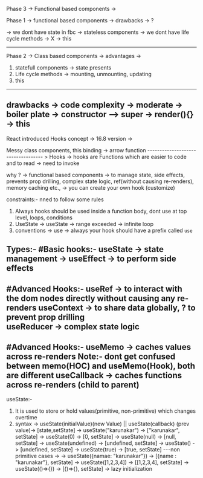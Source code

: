Phase 3 -> Functional based components -> 

Phase 1 -> functional based components -> drawbacks -> ?

-> we dont have state in fbc -> stateless components
-> we dont have life cycle methods -> X
-> this  

------------------------------

Phase 2 -> Class based components -> advantages ->
1. statefull components -> state presents
2. Life cycle methods -> mounting, unmounting, updating
3. this
------------------------------------------

drawbacks -> code complexity -> moderate -> boiler plate -> constructor --> super
                                                        -> render(){}
                                                        -> this
------------------------------------------------------------------------------------------      

React introduced Hooks concept -> 16.8 version -> 

Messy class components,
this binding -> arrow function
----------------------------------- > Hooks -> hooks are Functions which are easier to code and to read -> need to invoke

why ? 
-> functional based components -> to manage state, side effects, prevents prop drilling, complex state logic, ref(without causing re-renders), memory caching etc.,
-> you can create your own hook (customize)

constraints:- nned to follow some rules
1. Always hooks should be used inside a function body, dont use at top level, loops, conditions 
2. UseState -> useState -> range exceeded -> infinite loop
3. conventions -> use -> always your hook should have a prefix called `use`


Types:- 
#Basic hooks:- 
useState -> state management -> 
useEffect -> to perform side effects
---------------------------------------------
#Advanced Hooks:- 
useRef -> to interact with the dom nodes directly without causing any re-renders
useContext -> to share data globally, ? to prevent prop drilling  
useReducer -> complex state logic
----------------------------------------------
#Advanced Hooks:- 
useMemo -> caches values across re-renders
Note:- dont get confused between memo(HOC) and useMemo(Hook), both are different
useCallback -> caches functions across re-renders
(child to parent)
----------------------------------------------------------------------

useState:- 
1. It is used to store or hold values(primitive, non-primitive) which changes overtime
2. syntax -> useState(initialValue)(new Value) || useState(callback) (prev value)-> [state,setState]
          -> useState("karunakar")  -> ["karunakar", setState]
          -> useState(0)  -> [0, setState]
          -> useState(null)  -> [null, setState]
          -> useState(undefined)  -> [undefined, setState]
          -> useState()  -> [undefined, setState]
          -> useState(true)  -> [true, setState]
          ---non primitive cases -> 
          -> useState({namae: "karunakar"})  -> [{name : "karunakar"}, setState]
          -> useState([1,2,3,4])  -> [[1,2,3,4], setState]
          -> useState(()=>{})  -> [()=>{}, setState] -> lazy initialization
